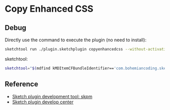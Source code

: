 # Copy Enhanced CSS

## Debug

Directly use the command to execute the plugin (no need to install):

```bash
sketchtool run ./plugin.sketchplugin copyenhancedcss --without-activating
```

sketchtool:

```bash
sketchtool="$(mdfind kMDItemCFBundleIdentifier=='com.bohemiancoding.sketch3' | head -n 1)/Contents/MacOS/sketchtool"
```


## Reference
* [Sketch plugin development tool: skpm](https://github.com/skpm/skpm/blob/master/README.md)
* [Sketch plugin develop center](https://developer.sketch.com/)

